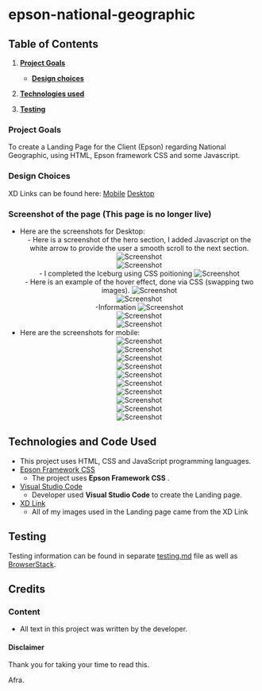 # epson-national-geographic

## Table of Contents
1.  [**Project Goals**](#project-goals)
    - [**Design choices**](#design-choices)

2. [**Technologies used**](#technologies-used)

3. [**Testing**](#testing)


### Project Goals

To create a Landing Page for the Client (Epson) regarding National Geographic, using HTML, Epson framework CSS and some Javascript. 

### Design Choices

XD Links can be found here:
<a href="https://xd.adobe.com/view/1cc3843d-588c-4fcf-8682-26c978b6830f-4990/" target="_blank">Mobile</a>
<a href="https://xd.adobe.com/view/deed9ba5-5aa2-4b46-9719-7e3c6329e715-8bbe/" target="_blank">Desktop</a>


### Screenshot of the page (This page is no longer live)
- Here are the screenshots for Desktop: 
    <div align="center">
    - Here is a screenshot of the hero section, I added Javascript on the white arrow to provide the user a smooth scroll to the next section.
    <img src="images/hero-section.png" alt="Screenshot"><br>
    <img src="images/screenshot-first-section.png" alt="Screenshot"><br>
    - I completed the Iceburg using CSS poitioning
    <img src="images/screenshot-second-section.png" alt="Screenshot"><br>
    - Here is an example of the hover effect, done via CSS (swapping two images). 
    <img src="images/screenshot-hover-one.png" alt="Screenshot"><br>
    <img src="images/screenshot-hover-two.png" alt="Screenshot"><br>
    -Information 
    <img src="images/screenshot-third-section.png" alt="Screenshot"><br>
    <img src="images/screenshot-fourth-section.png" alt="Screenshot"><br>
    <img src="images/screenshot-fifth-section.png" alt="Screenshot"><br>
    </div>
- Here are the screenshots for mobile:
    <div align="center">
    <img src="images/screenshot-one-mobile.png" alt="Screenshot"><br>
    <img src="images/screenshot-two-mobile.png" alt="Screenshot"><br>
    <img src="images/screenshot-third-mobile.png" alt="Screenshot"><br>
    <img src="images/screenshot-fourth-mobile.png" alt="Screenshot"><br>
    <img src="images/screenshot-fifth-mobile.png" alt="Screenshot"><br>
    <img src="images/screenshot-sixth-mobile.png" alt="Screenshot"><br>
    <img src="images/screenshot-seventh-mobile.png" alt="Screenshot"><br>
    <img src="images/screenshot-eighth-mobile.png" alt="Screenshot"><br>
    <img src="images/screenshot-nineth-mobile.png" alt="Screenshot"><br>
    <img src="images/screenshot-tenth-mobile.png" alt="Screenshot"><br>
    </div>


## Technologies and Code Used

- This project uses HTML, CSS and JavaScript programming languages.
- [Epson Framework CSS](https://www.epson.co.uk/)
    - The project uses **Epson Framework CSS** .
- [Visual Studio Code](https://code.visualstudio.com/) 
    - Developer used **Visual Studio Code** to create the Landing page. 
- [XD Link](https://helpx.adobe.com/xd/help/share-designs-prototypes.html)
    - All of my images used in the Landing page came from the XD Link

## Testing 

Testing information can be found in separate [testing.md](testing.md) file as well as [BrowserStack](https://www.browserstack.com). 

## Credits

### Content

- All text in this project was written by the developer.

#### Disclaimer

Thank you for taking your time to read this. 

Afra. 